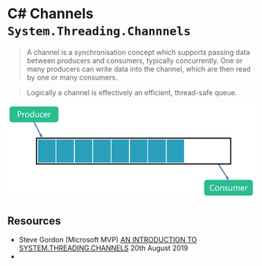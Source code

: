 # C# Channels `System.Threading.Channnels`


> A channel is a synchronisation concept which supports passing data between producers and consumers, typically concurrently. One or many producers can write data into the channel, which are then read by one or many consumers.


> Logically a channel is effectively an efficient, thread-safe queue.


![](./Pics/Channels-Diagram.png)



## Resources
- Steve Gordon (Microsoft MVP)  [AN INTRODUCTION TO SYSTEM.THREADING.CHANNELS](https://www.stevejgordon.co.uk/an-introduction-to-system-threading-channels) 20th August 2019
- 

